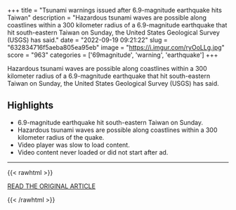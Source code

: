 +++
title = "Tsunami warnings issued after 6.9-magnitude earthquake hits Taiwan"
description = "Hazardous tsunami waves are possible along coastlines within a 300 kilometer radius of a 6.9-magnitude earthquake that hit south-eastern Taiwan on Sunday, the United States Geological Survey (USGS) has said."
date = "2022-09-19 09:21:22"
slug = "632834716f5aeba805ea95eb"
image = "https://i.imgur.com/ryOoLLg.jpg"
score = "963"
categories = ['69magnitude', 'warning', 'earthquake']
+++

Hazardous tsunami waves are possible along coastlines within a 300 kilometer radius of a 6.9-magnitude earthquake that hit south-eastern Taiwan on Sunday, the United States Geological Survey (USGS) has said.

## Highlights

- 6.9-magnitude earthquake hit south-eastern Taiwan on Sunday.
- Hazardous tsunami waves are possible along coastlines within a 300 kilometer radius of the quake.
- Video player was slow to load content.
- Video content never loaded or did not start after ad.

---

{{< rawhtml >}}
  <p class="article-category">
    <a target="_blank" href="https://www.cnn.com/2022/09/18/asia/taiwan-earthquake-tsunami-warnings-intl/index.html">READ THE ORIGINAL ARTICLE</a>
  </p>
{{< /rawhtml >}}
